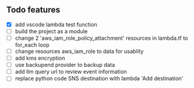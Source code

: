 ## Todo features
- [x] add vscode lambda test function
- [ ] build the project as a module
- [ ] change 2 'aws_iam_role_policy_attachment' resources in lambda.tf to for_each loop
- [ ] change resources aws_iam_role to data for usablity
- [ ] add kms encryption
- [ ] use backupend provider to backup data
- [ ] add llm query url to review event information
- [ ] replace python code SNS destination with lambda 'Add destination'
